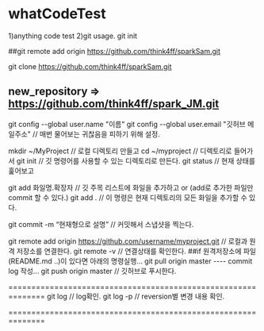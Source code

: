 # whatCodeTest
1)anything code test
2)git usage.
 git init

 ##git remote add origin https://github.com/think4ff/sparkSam.git
 
 git clone https://github.com/think4ff/sparkSam.git
 
 new_repository => https://github.com/think4ff/spark_JM.git
------------------------------------------------------------------------------
git config --global user.name "이름"
git config --global user.email "깃허브 메일주소" // 매번 물어보는 귀찮음을 피하기 위해 설정.

mkdir ~/MyProject   // 로컬 디렉토리 만들고
cd ~/myproject      // 디렉토리로 들어가서
git init            // 깃 명령어를 사용할 수 있는 디렉토리로 만든다.
git status          // 현재 상태를 훑어보고

git add 화일명.확장자  // 깃 주목 리스트에 화일을 추가하고 or (add로 추가한 파일만 commit 할 수 있다.)
git add .                    // 이 명령은 현재 디렉토리의 모든 화일을 추가할 수 있다.

git commit -m “현재형으로 설명” // 커밋해서 스냅샷을 찍는다.


git remote add origin https://github.com/username/myproject.git // 로컬과 원격 저장소를 연결한다.
git remote -v // 연결상태를 확인한다.
##if 원격저장소에 파일(README.md ..)이 있다면 아래의 명령실행...
git pull origin master
	---- commit log 작성...
git push origin master // 깃허브로 푸시한다.


==============================================================
git log    		// log확인.
git log -p 		// reversion별 변경 내용 확인.

==============================================================
